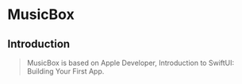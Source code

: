 # MusicBox

## Introduction

>  MusicBox is based on Apple Developer, Introduction to SwiftUI: Building Your First App.

